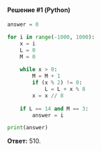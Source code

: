 #### Решение #1 (Python)

```python
answer = 0

for i in range(-1000, 1000):
	x = i
	L = 0
	M = 0
	
	while x > 0:
		M = M + 1
		if (x % 2) != 0:
			L = L + x % 8
		x = x // 8
	
	if L == 14 and M == 3:
		answer = i

print(answer)
```

**Ответ:** 510.
